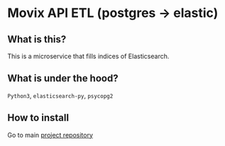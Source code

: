 # Movix API ETL (postgres -> elastic)

## What is this?
This is a microservice that fills indices of Elasticsearch.

## What is under the hood?

`Python3`, `elasticsearch-py`, `psycopg2`

## How to install

Go to main [project repository](https://github.com/stranded-in-python/movix)
